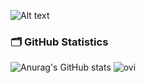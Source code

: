 ![Alt text](https://media.discordapp.net/attachments/971477760142880783/1065201542099111946/ahuet.gif?ex=668d033e&is=668bb1be&hm=a9414afca6eb035bcc27240890cce98f659344952515eb86380fc8d2e1fab4ec&)
### 🗂️ GitHub Statistics
![Anurag's GitHub stats](https://github-readme-stats.vercel.app/api?username=Kiwious&show_icons=true&theme=dark)
<img src="https://github-readme-stats.vercel.app/api/top-langs?username=Kiwious&show_icons=true&locale=en&layout=compact&theme=chartreuse-dark" alt="ovi" />


<!--
**Kiwious/Kiwious** is a ✨ _special_ ✨ repository because its `README.md` (this file) appears on your GitHub profile.

Here are some ideas to get you started:

- 🔭 I’m currently working on ...
- 🌱 I’m currently learning ...
- 👯 I’m looking to collaborate on ...
- 🤔 I’m looking for help with ...
- 💬 Ask me about ...
- 📫 How to reach me: ...
- 😄 Pronouns: ...
- ⚡ Fun fact: ...
-->
